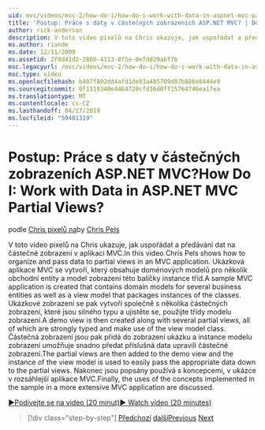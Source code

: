 ```yaml
---
uid: mvc/videos/mvc-2/how-do-i/how-do-i-work-with-data-in-aspnet-mvc-partial-views
title: 'Postup: Práce s daty v částečných zobrazeních ASP.NET MVC? | Dokumenty Microsoft'
author: rick-anderson
description: V toto video pixelů na Chris ukazuje, jak uspořádat a předávání dat na částečné zobrazení v aplikaci MVC. Ukázková aplikace MVC se vytvoří, který obsahuje domény...
ms.author: riande
ms.date: 12/11/2009
ms.assetid: 2f0d41d2-2860-4113-8f5e-0efdd29abf7b
msc.legacyurl: /mvc/videos/mvc-2/how-do-i/how-do-i-work-with-data-in-aspnet-mvc-partial-views
msc.type: video
ms.openlocfilehash: b407f802dd4afd1de03a485709d87b886e8444e9
ms.sourcegitcommit: 0f1119340e4464720cfd16d0ff15764746ea1fea
ms.translationtype: MT
ms.contentlocale: cs-CZ
ms.lasthandoff: 04/17/2019
ms.locfileid: "59401319"
---
```

# <a name="how-do-i-work-with-data-in-aspnet-mvc-partial-views"></a><span data-ttu-id="d754c-105">Postup: Práce s daty v částečných zobrazeních ASP.NET MVC?</span><span class="sxs-lookup"><span data-stu-id="d754c-105">How Do I: Work with Data in ASP.NET MVC Partial Views?</span></span>

<span data-ttu-id="d754c-106">podle [Chris pixelů na](https://twitter.com/chrispels)</span><span class="sxs-lookup"><span data-stu-id="d754c-106">by [Chris Pels](https://twitter.com/chrispels)</span></span>

<span data-ttu-id="d754c-107">V toto video pixelů na Chris ukazuje, jak uspořádat a předávání dat na částečné zobrazení v aplikaci MVC.</span><span class="sxs-lookup"><span data-stu-id="d754c-107">In this video Chris Pels shows how to organize and pass data to partial views in an MVC application.</span></span> <span data-ttu-id="d754c-108">Ukázková aplikace MVC se vytvoří, který obsahuje doménových modelů pro několik obchodní entity a model zobrazení této balíčky instance tříd.</span><span class="sxs-lookup"><span data-stu-id="d754c-108">A sample MVC application is created that contains domain models for several business entities as well as a view model that packages instances of the classes.</span></span> <span data-ttu-id="d754c-109">Ukázkové zobrazení se pak vytvoří společně s několika částečných zobrazení, které jsou silného typu a ujistěte se, použijte třídy modelu zobrazení.</span><span class="sxs-lookup"><span data-stu-id="d754c-109">A demo view is then created along with several partial views, all of which are strongly typed and make use of the view model class.</span></span> <span data-ttu-id="d754c-110">Částečná zobrazení jsou pak přidá do zobrazení ukázku a instance modelu zobrazení umožňuje snadno předat příslušná data upravili částečné zobrazení.</span><span class="sxs-lookup"><span data-stu-id="d754c-110">The partial views are then added to the demo view and the instance of the view model is used to easily pass the appropriate data down to the partial views.</span></span> <span data-ttu-id="d754c-111">Nakonec jsou popsány používá s koncepcemi, v ukázce v rozsáhlejší aplikace MVC.</span><span class="sxs-lookup"><span data-stu-id="d754c-111">Finally, the uses of the concepts implemented in the sample in a more extensive MVC application are discussed.</span></span>

[<span data-ttu-id="d754c-112">&#9654;Podívejte se na video (20 minut)</span><span class="sxs-lookup"><span data-stu-id="d754c-112">&#9654; Watch video (20 minutes)</span></span>](https://channel9.msdn.com/Blogs/ASP-NET-Site-Videos/how-do-i-work-with-data-in-aspnet-mvc-partial-views)

> [!div class="step-by-step"]
> <span data-ttu-id="d754c-113">[Předchozí](how-do-i-return-json-formatted-data-for-an-ajax-call-in-an-aspnet-mvc-web-application.md)
> [další](how-do-i-implement-view-models-to-manage-data-for-aspnet-mvc-views.md)</span><span class="sxs-lookup"><span data-stu-id="d754c-113">[Previous](how-do-i-return-json-formatted-data-for-an-ajax-call-in-an-aspnet-mvc-web-application.md)
[Next](how-do-i-implement-view-models-to-manage-data-for-aspnet-mvc-views.md)</span></span>
